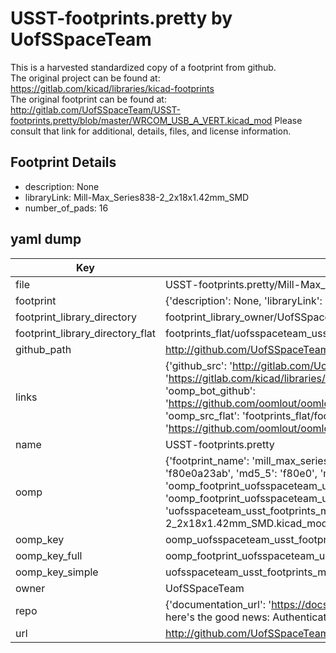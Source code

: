 # USST-footprints.pretty by UofSSpaceTeam  
This is a harvested standardized copy of a footprint from github.  
The original project can be found at:  
https://gitlab.com/kicad/libraries/kicad-footprints  
The original footprint can be found at:
http://gitlab.com/UofSSpaceTeam/USST-footprints.pretty/blob/master/WRCOM_USB_A_VERT.kicad_mod
Please consult that link for additional, details, files, and license information.  
## Footprint Details
* description: None  
* libraryLink: Mill-Max_Series838-2_2x18x1.42mm_SMD  
* number_of_pads: 16  
## yaml dump  
| Key | Value |  
| --- | --- |  
| file | USST-footprints.pretty/Mill-Max_Series838-2_2x18x1.42mm_SMD.kicad_mod |  
| footprint | {'description': None, 'libraryLink': 'Mill-Max_Series838-2_2x18x1.42mm_SMD', 'number_of_pads': 16} |  
| footprint_library_directory | footprint_library_owner/UofSSpaceTeam_USST-footprints.pretty |  
| footprint_library_directory_flat | footprints_flat/uofsspaceteam_usst_footprints_mill_max_series838_2_2x18x1_42mm_smd/working |  
| github_path | http://github.com/UofSSpaceTeam/USST-footprints.pretty/blob/master/Mill-Max_Series838-2_2x18x1.42mm_SMD.kicad_mod |  
| links | {'github_src': 'http://gitlab.com/UofSSpaceTeam/USST-footprints.pretty/blob/master/WRCOM_USB_A_VERT.kicad_mod', 'github_src_repo': 'https://gitlab.com/kicad/libraries/kicad-footprints', 'oomp_bot': 'footprints/uofsspaceteam_usst_footprints_mill_max_series838_2_2x18x1_42mm_smd/working', 'oomp_bot_github': 'https://github.com/oomlout/oomlout_oomp_footprint_bot/tree/main/footprints/uofsspaceteam_usst_footprints_mill_max_series838_2_2x18x1_42mm_smd/working', 'oomp_src_flat': 'footprints_flat/footprints_flat/uofsspaceteam_usst_footprints_mill_max_series838_2_2x18x1_42mm_smd/working', 'oomp_src_flat_github': 'https://github.com/oomlout/oomlout_oomp_footprint_src/tree/main/footprints_flat/uofsspaceteam_usst_footprints_mill_max_series838_2_2x18x1_42mm_smd/working'} |  
| name | USST-footprints.pretty |  
| oomp | {'footprint_name': 'mill_max_series838_2_2x18x1_42mm_smd', 'library_name': 'usst_footprints', 'md5': 'f80e0a23ab3b9c2d14d3bc96e94d32aa', 'md5_10': 'f80e0a23ab', 'md5_5': 'f80e0', 'md5_6': 'f80e0a', 'oomp_key': 'oomp_uofsspaceteam_usst_footprints_mill_max_series838_2_2x18x1_42mm_smd', 'oomp_key_extra': 'oomp_footprint_uofsspaceteam_usst_footprints_mill_max_series838_2_2x18x1_42mm_smd', 'oomp_key_full': 'oomp_footprint_uofsspaceteam_usst_footprints_mill_max_series838_2_2x18x1_42mm_smd_f80e0a', 'oomp_key_simple': 'uofsspaceteam_usst_footprints_mill_max_series838_2_2x18x1_42mm_smd', 'original_filename': 'USST-footprints.pretty/Mill-Max_Series838-2_2x18x1.42mm_SMD.kicad_mod', 'owner_name': 'uofsspaceteam'} |  
| oomp_key | oomp_uofsspaceteam_usst_footprints_mill_max_series838_2_2x18x1_42mm_smd |  
| oomp_key_full | oomp_footprint_uofsspaceteam_usst_footprints_mill_max_series838_2_2x18x1_42mm_smd |  
| oomp_key_simple | uofsspaceteam_usst_footprints_mill_max_series838_2_2x18x1_42mm_smd |  
| owner | UofSSpaceTeam |  
| repo | {'documentation_url': 'https://docs.github.com/rest/overview/resources-in-the-rest-api#rate-limiting', 'message': "API rate limit exceeded for 84.66.173.59. (But here's the good news: Authenticated requests get a higher rate limit. Check out the documentation for more details.)"} |  
| url | http://github.com/UofSSpaceTeam/USST-footprints.pretty |  

